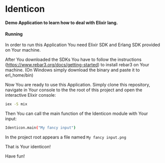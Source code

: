 # Identicon

**Demo Application to learn how to deal with Elixir lang.**

#### Running

In order to run this Application You need Elixir SDK and Erlang SDK provided on Your machine.

After You downloaded the SDKs You have to follow the instructions (https://www.rebar3.org/docs/getting-started) to install rebar3 on Your machine.
(On Windows simply download the binary and paste it to erl_home/bin)

Now You are ready to use this Application.
Simply clone this repository, navigate in Your console to the the root of this project and open the interactive Elixir console:

```bash
iex -S mix
```

Then You can call the main function of the Identicon module with Your input:

```bash
Identicon.main("My fancy input")
```

In the project root appears a file named `My fancy input.png`

That is Your identicon!

Have fun!